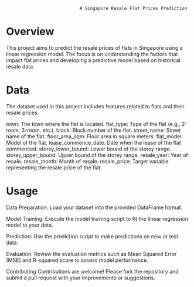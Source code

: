 
                                # Singapore Resale Flat Prices Prediction
# Overview
This project aims to predict the resale prices of flats in Singapore using a linear regression model. The focus is on understanding the factors that impact flat prices and developing a predictive model based on historical resale data.

# Data
The dataset used in this project includes features related to flats and their resale prices:

town: The town where the flat is located.
flat_type: Type of the flat (e.g., 2-room, 3-room, etc.).
block: Block number of the flat.
street_name: Street name of the flat.
floor_area_sqm: Floor area in square meters.
flat_model: Model of the flat.
lease_commence_date: Date when the lease of the flat commenced.
storey_lower_bound: Lower bound of the storey range.
storey_upper_bound: Upper bound of the storey range.
resale_year: Year of resale.
resale_month: Month of resale.
resale_price: Target variable representing the resale price of the flat.

# Usage
Data Preparation: Load your dataset into the provided DataFrame format.

Model Training: Execute the model training script to fit the linear regression model to your data.

Prediction: Use the prediction script to make predictions on new or test data.

Evaluation: Review the evaluation metrics such as Mean Squared Error (MSE) and R-squared score to assess model performance.

Contributing
Contributions are welcome! Please fork the repository and submit a pull request with your improvements or suggestions.
